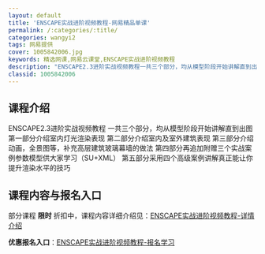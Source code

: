 ```yaml
---
layout: default
title: 'ENSCAPE实战进阶视频教程-网易精品单课'
permalink: /:categories/:title/
categories: wangyi2
tags: 网易提供
cover: 1005842006.jpg
keywords: 精选网课,网易云课堂,ENSCAPE实战进阶视频教程
description: "ENSCAPE2.3进阶实战视频教程一共三个部分，均从模型阶段开始讲解直到出图第一部分介绍室内灯光渲染表现第二部分介绍室内及室外建筑表现第三部分介绍动画，全景图等，补充高层建筑玻璃幕墙的做法"
classid: 1005842006
---
```


## 课程介绍

ENSCAPE2.3进阶实战视频教程
一共三个部分，均从模型阶段开始讲解直到出图
第一部分介绍室内灯光渲染表现
第二部分介绍室内及室外建筑表现
第三部分介绍动画，全景图等，补充高层建筑玻璃幕墙的做法
第四部分再追加附赠三个实战案例参数模型供大家学习（SU+XML）
第五部分采用四个高级案例讲解真正能让你提升渲染水平的技巧

## 课程内容与报名入口

部分课程 **限时** 折扣中，课程内容详细介绍见：[ENSCAPE实战进阶视频教程-详情介绍](https://study.163.com/course/introduction/1005842006.htm?share=1&shareId=1025206652&utm_campaign=share&utm_medium=iphoneShare&utm_source=&utm_u=1025206652)

**优惠报名入口**：[ENSCAPE实战进阶视频教程-报名学习](https://study.163.com/course/introduction/1005842006.htm?share=1&shareId=1025206652&utm_campaign=share&utm_medium=iphoneShare&utm_source=&utm_u=1025206652)

